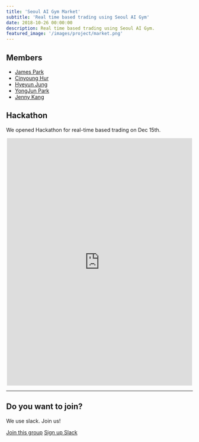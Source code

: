 ```yaml
---
title: 'Seoul AI Gym Market'
subtitle: 'Real time based trading using Seoul AI Gym'
date: 2018-10-26 00:00:00
description: Real time based trading using Seoul AI Gym.
featured_image: '/images/project/market.png'
---
```


## Members

* [James Park](https://www.linkedin.com/in/james-park-laplace)
* [Cinyoung Hur](https://www.github.com/hurcy)
* [Hyeyun Jung](https://www.linkedin.com/in/hyeyun-jung-377b891b)
* [YongJun Park](https://www.linkedin.com/in/yongjun-park/)
* [Jenny Kang](https://www.linkedin.com/in/jieunjennykang/)

## Hackathon

We opened Hackathon for real-time based trading on Dec 15th.
<div align="center" class="image-wrap">
<iframe src="https://www.facebook.com/plugins/post.php?href=https%3A%2F%2Fwww.facebook.com%2Fseoulai%2Fposts%2F344433936374999&width=500" width="500" height="669" style="border:none;overflow:hidden" scrolling="no" frameborder="0" allowTransparency="true" allow="encrypted-media"></iframe>
</div>

---

## Do you want to join?

We use slack. Join us!

<a href="https://seoulai.slack.com/messages/CB4V2L9L5" class="button button--large">Join this group</a>
<a href="https://seoulai.herokuapp.com/" class="button button--large">Sign up Slack</a>
